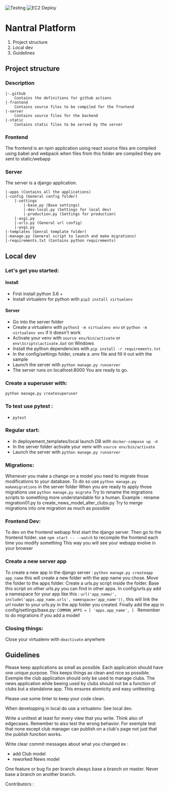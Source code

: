 ![Testing](https://github.com/RobinetFox/nantralPlatform/workflows/Testing/badge.svg?branch=master)
![EC2 Deploy](https://github.com/RobinetFox/nantralPlatform/workflows/EC2%20Deploy/badge.svg)
# Nantral Platform

1. Project structure
2. Local dev
3. Guidelines

## Project structure
### Description
```
|-.github 
    Contains the definitions for github actions
|-frontend
    Contains source files to be compiled for the frontend
|-server
    Contains source files for the backend
|-static
    Contains static files to be served by the server
 ```

### Frontend
The frontend is an npm application using react
source files are compiled using babel and webpack
when files from this folder are compiled they are sent
to static/webapp

### Server
The server is a django application.
```
|-apps (Contains all the applications)
|-config (General config folder)
    |-settings
        |-base.py (Base settings)
        |-dev-local.py (Settings for local dev)
        |-production.py (Settings for production)
    |-asgi.py
    |-urls.py (General url config)
    |-wsgi.py
|-templates (Genral template folder)
|-manage.py (General script to launch and make migrations)
|-requirements.txt (Contains python requirements)
```
## Local dev

### Let's get you started:
#### Install
- First install python 3.6 +
- Install virtualenv for python with `pip3 install virtualenv`

#### Server
- Go into the server folder
- Create a virtualenv with `python3 -m virtualenv env` or `python -m virtualenv env` if it doesn't work
- Activate your venv with `source env/bin/activate` or `env\Scripts\activate.bat` on Windows
- Install the python dependencies with `pip install -r requirements.txt`
- In the config/settings folder, create a .env file and fill it out with the sample
- Launch the server with `python manage.py runserver`
- The server runs on localhost:8000
You are ready to go.
### Create a superuser with:
`python manage.py createsuperuser`

### To test use pytest :
- ```pytest```

### Regular start:
- In deployement_templates/local launch DB with `docker-compose up -d`
- In the server folder activate your venv with `source env/bin/activate`
- Launch the server with `python manage.py runserver`

### Migrations:
Whenever you make a change on a model you need to migrate those modifications
to your database.
To do so use `python manage.py makemigrations` in the server folder
When you are ready to apply those migrations use `python manage.py migrate`
Try to rename the migrations scripts to something more understandable for a human.
Example : rename migration01.py to create_news_model_alter_clubs.py
Try to merge migrations into one migration as much as possible

### Frontend Dev:
To dev on the frontend webapp first start the django server.
Then go to the frontend folder.
use `npm start -- --watch` to recompile the frontend each time you modify something
This way you will see your webapp evolve in your browser
 
### Create a new server app

To create a new app in the django server :
`python manage.py createapp app_name`
this will create a new folder with the app name you chose.
Move the folder to the apps folder.
Create a urls.py script inside the folder. Base this script on other urls.py you can find in other apps.
In config/urls.py add a namespace for your app like this :
`url('app_name/', include('apps.app_name.urls', namespace='app_name')),`
this will link the url router to your urls.py in the app folder you created.
Finally add the app in config/settings/base.py:
`COMMON_APPS = [
    'apps.app_name',
 ]
`
Remember to do migrations if you add a model!
### Closing things:
Close your virtualenv with `deactivate` anywhere

## Guidelines

Please keep applications as small as possible.
Each application should have one unique purpose.
This keeps things as clean and nice as possible.
Exemple the club application should only be used to
manage clubs. The news application while beeing used
by clubs should not be a function of clubs but a standalone
app.  This ensures atomicity and easy unittesting.

Please use some linter to keep your code clean.

When developping in local do use a virtualenv. See local dev.

Write a unittest at least for every view that you write. Think also of edgecases.
Remember to also test the wrong behavior. For exemple test that none except 
club manager can publish on a club's page not just that the publish function works.

Write clear commit messages about what you changed ex :
+ add Club model
+ reworked News model

One feature or bug fix per branch always base a branch on master.
Never base a branch on another branch.


Contributors :
    


